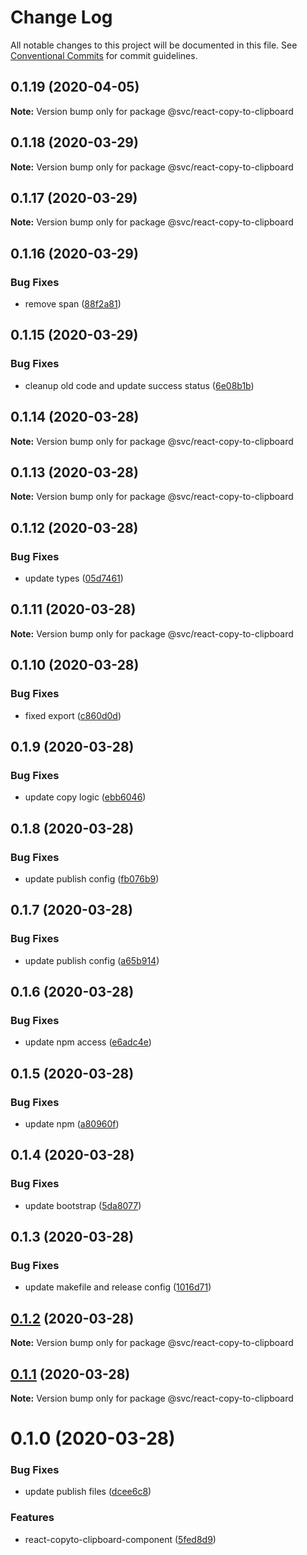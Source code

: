 # Change Log

All notable changes to this project will be documented in this file.
See [Conventional Commits](https://conventionalcommits.org) for commit guidelines.

## 0.1.19 (2020-04-05)

**Note:** Version bump only for package @svc/react-copy-to-clipboard





## 0.1.18 (2020-03-29)

**Note:** Version bump only for package @svc/react-copy-to-clipboard





## 0.1.17 (2020-03-29)

**Note:** Version bump only for package @svc/react-copy-to-clipboard





## 0.1.16 (2020-03-29)


### Bug Fixes

* remove span ([88f2a81](https://github.com/svcorg/react-components/commit/88f2a81af6d7d6fc4b51439b3a7ae3d35d250da4))





## 0.1.15 (2020-03-29)


### Bug Fixes

* cleanup old code and update success status ([6e08b1b](https://github.com/svcorg/react-components/commit/6e08b1bb7026b5dc1f0a600b0cb245bb1399fbfd))





## 0.1.14 (2020-03-28)

**Note:** Version bump only for package @svc/react-copy-to-clipboard





## 0.1.13 (2020-03-28)

**Note:** Version bump only for package @svc/react-copy-to-clipboard





## 0.1.12 (2020-03-28)


### Bug Fixes

* update types ([05d7461](https://github.com/svcorg/react-components/commit/05d74616b6c37ffe27971f612073b43bdf05c361))





## 0.1.11 (2020-03-28)

**Note:** Version bump only for package @svc/react-copy-to-clipboard





## 0.1.10 (2020-03-28)


### Bug Fixes

* fixed export ([c860d0d](https://github.com/svcorg/react-components/commit/c860d0df1c96409e37467256e44672979e9dfeae))





## 0.1.9 (2020-03-28)


### Bug Fixes

* update copy logic ([ebb6046](https://github.com/svcorg/react-components/commit/ebb60465eac7bca5af13c3f006a85d0f89b69f06))





## 0.1.8 (2020-03-28)


### Bug Fixes

* update publish config ([fb076b9](https://github.com/svcorg/react-components/commit/fb076b9c6452a991ab47a2bbfe6fc78d486a3caf))





## 0.1.7 (2020-03-28)


### Bug Fixes

* update publish config ([a65b914](https://github.com/svcorg/react-components/commit/a65b914ba7d9faa6de7755cad7eb224d1c2251b7))





## 0.1.6 (2020-03-28)


### Bug Fixes

* update npm access ([e6adc4e](https://github.com/svcorg/react-components/commit/e6adc4e4d235c056d51bc730b744376920a96e9b))





## 0.1.5 (2020-03-28)


### Bug Fixes

* update npm ([a80960f](https://github.com/svcorg/react-components/commit/a80960fcbdeb38c9d2d016bf88ae18f68d5f78a9))





## 0.1.4 (2020-03-28)


### Bug Fixes

* update bootstrap ([5da8077](https://github.com/svcorg/react-components/commit/5da807714eb761159d6f940da294a6ae68e3566f))





## 0.1.3 (2020-03-28)


### Bug Fixes

* update makefile and release config ([1016d71](https://github.com/svcorg/react-components/commit/1016d7118393ff22c01f3777b66bb54b732086eb))





## [0.1.2](https://github.com/svcorg/react-components/compare/@svc/react-copy-to-clipboard@0.1.1...@svc/react-copy-to-clipboard@0.1.2) (2020-03-28)

**Note:** Version bump only for package @svc/react-copy-to-clipboard





## [0.1.1](https://github.com/svcorg/react-components/compare/@svc/react-copy-to-clipboard@0.1.0...@svc/react-copy-to-clipboard@0.1.1) (2020-03-28)

**Note:** Version bump only for package @svc/react-copy-to-clipboard





# 0.1.0 (2020-03-28)


### Bug Fixes

* update publish files ([dcee6c8](https://github.com/svcorg/react-components/commit/dcee6c8472c5d9791b23dccc48e851cf48586a2d))


### Features

* react-copyto-clipboard-component ([5fed8d9](https://github.com/svcorg/react-components/commit/5fed8d9549fe1a16fcce6a51e7fcaae4a8f832a0))
